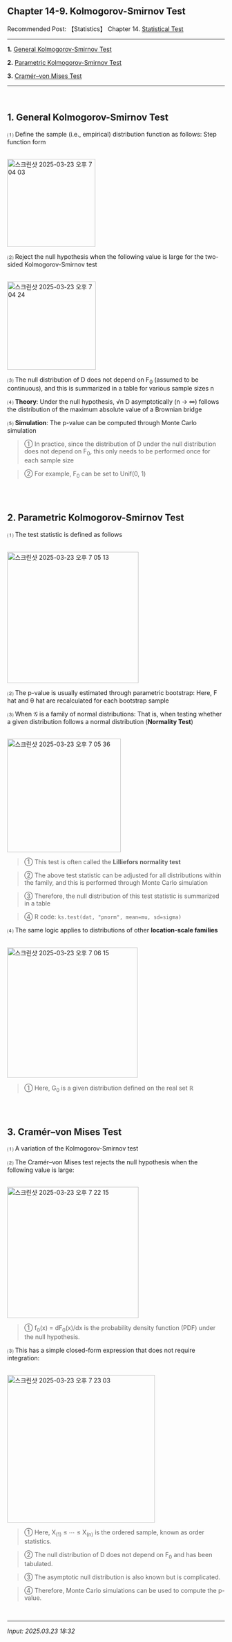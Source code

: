## **Chapter 14-9. Kolmogorov-Smirnov Test**

Recommended Post: 【Statistics】 Chapter 14. [Statistical Test](https://jb243.github.io/pages/1631)

---

**1.** [General Kolmogorov-Smirnov Test](#1-general-kolmogorov-smirnov-test)

**2.** [Parametric Kolmogorov-Smirnov Test](#2-parametric-kolmogorov-smirnov-test)

**3.** [Cramér–von Mises Test](#3-cramér–von-mises-test)

---

<br>

## **1\. General Kolmogorov-Smirnov Test**

⑴ Define the sample (i.e., empirical) distribution function as follows: Step function form

<br>

<img width="204" alt="스크린샷 2025-03-23 오후 7 04 03" src="https://github.com/user-attachments/assets/127eccab-122d-485d-a2ca-1d28e88f2564" />

<br>

⑵ Reject the null hypothesis when the following value is large for the two-sided Kolmogorov-Smirnov test

<br>

<img width="205" alt="스크린샷 2025-03-23 오후 7 04 24" src="https://github.com/user-attachments/assets/3107d9b5-1eb3-4c28-bdb9-2d31a271eea9" />

<br>

⑶ The null distribution of D does not depend on F<sub>0</sub> (assumed to be continuous), and this is summarized in a table for various sample sizes n

⑷ **Theory**: Under the null hypothesis, √n D asymptotically (n → ∞) follows the distribution of the maximum absolute value of a Brownian bridge

⑸ **Simulation**: The p-value can be computed through Monte Carlo simulation

> ① In practice, since the distribution of D under the null distribution does not depend on F<sub>0</sub>, this only needs to be performed once for each sample size

> ② For example, F<sub>0</sub> can be set to Unif(0, 1)

<br>

<br>

## **2\. Parametric Kolmogorov-Smirnov Test**

⑴ The test statistic is defined as follows

<br>

<img width="304" alt="스크린샷 2025-03-23 오후 7 05 13" src="https://github.com/user-attachments/assets/647fbe73-3712-4c08-a60c-8151f540ba34" />

<br>

⑵ The p-value is usually estimated through parametric bootstrap: Here, F hat and θ hat are recalculated for each bootstrap sample

⑶ When 𝒢 is a family of normal distributions: That is, when testing whether a given distribution follows a normal distribution (**Normality Test**)

<br>

<img width="263" alt="스크린샷 2025-03-23 오후 7 05 36" src="https://github.com/user-attachments/assets/84fe675e-e9f3-4611-b2b3-b22208ace593" />

<br>

> ① This test is often called the **Lilliefors normality test**

> ② The above test statistic can be adjusted for all distributions within the family, and this is performed through Monte Carlo simulation

> ③ Therefore, the null distribution of this test statistic is summarized in a table

> ④ R code: `ks.test(dat, "pnorm", mean=mu, sd=sigma)`

⑷ The same logic applies to distributions of other **location-scale families**

<br>

<img width="302" alt="스크린샷 2025-03-23 오후 7 06 15" src="https://github.com/user-attachments/assets/83863e89-e164-42ff-9136-43a74ca5157f" />

<br>

> ① Here, G<sub>0</sub> is a given distribution defined on the real set ℝ

<br>

<br>

## 3. Cramér–von Mises Test

⑴ A variation of the Kolmogorov-Smirnov test  

⑵ The Cramér–von Mises test rejects the null hypothesis when the following value is large:  

<br>

<img width="304" alt="스크린샷 2025-03-23 오후 7 22 15" src="https://github.com/user-attachments/assets/69588826-35bd-4c9f-99a1-464f249662b0" />

<br>

> ① f<sub>0</sub>(x) = dF<sub>0</sub>(x)/dx is the probability density function (PDF) under the null hypothesis.

⑶ This has a simple closed-form expression that does not require integration:  

<br>

<img width="342" alt="스크린샷 2025-03-23 오후 7 23 03" src="https://github.com/user-attachments/assets/12bce11b-33a7-46f1-946b-2692a13aa8e6" />

<br>

> ① Here, X<sub>(1)</sub> ≤ ⋯ ≤ X<sub>(n)</sub> is the ordered sample, known as order statistics.

> ② The null distribution of D does not depend on F<sub>0</sub> and has been tabulated.

> ③ The asymptotic null distribution is also known but is complicated.

> ④ Therefore, Monte Carlo simulations can be used to compute the p-value.

<br>

---

_Input: 2025.03.23 18:32_
